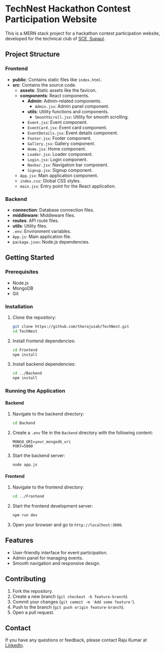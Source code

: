 # TechNest Hackathon Contest Participation Website

This is a MERN stack project for a hackathon contest participation website, developed for the technical club of [SCE, Supaul](https://www.scesupaul.org/).

## Project Structure

### Frontend

- **public**: Contains static files like `index.html`.
- **src**: Contains the source code.
  - **assets**: Static assets like the favicon.
  - **components**: React components.
    - **Admin**: Admin-related components.
      - `Admin.jsx`: Admin panel component.
    - **utils**: Utility functions and components.
      - `SmoothScroll.jsx`: Utility for smooth scrolling.
    - `Event.jsx`: Event component.
    - `EventCard.jsx`: Event card component.
    - `EventDetails.jsx`: Event details component.
    - `Footer.jsx`: Footer component.
    - `Gallery.jsx`: Gallery component.
    - `Home.jsx`: Home component.
    - `Loader.jsx`: Loader component.
    - `Login.jsx`: Login component.
    - `Navbar.jsx`: Navigation bar component.
    - `Signup.jsx`: Signup component.
  - `App.jsx`: Main application component.
  - `index.css`: Global CSS styles.
  - `main.jsx`: Entry point for the React application.

### Backend

- **connection**: Database connection files.
- **middleware**: Middleware files.
- **routes**: API route files.
- **utils**: Utility files.
- `.env`: Environment variables.
- `App.js`: Main application file.
- `package.json`: Node.js dependencies.

## Getting Started

### Prerequisites

- Node.js
- MongoDB
- Git

### Installation

1. Clone the repository:

   ```bash
   git clone https://github.com/therajusah/TechNest.git
   cd TechNest
   ```

2. Install frontend dependencies:

   ```bash
   cd Frontend
   npm install
   ```

3. Install backend dependencies:

   ```bash
   cd ../Backend
   npm install
   ```

### Running the Application

#### Backend

1. Navigate to the backend directory:

   ```bash
   cd Backend
   ```

2. Create a `.env` file in the `Backend` directory with the following content:

   ```plaintext
   MONGO_URI=your_mongodb_uri
   PORT=5000
   ```

3. Start the backend server:

   ```bash
   node app.js
   ```

#### Frontend

1. Navigate to the frontend directory:

   ```bash
   cd ../Frontend
   ```

2. Start the frontend development server:

   ```bash
   npm run dev
   ```

3. Open your browser and go to `http://localhost:3000`.

## Features

- User-friendly interface for event participation.
- Admin panel for managing events.
- Smooth navigation and responsive design.

## Contributing

1. Fork the repository.
2. Create a new branch (`git checkout -b feature-branch`).
3. Commit your changes (`git commit -m 'Add some feature'`).
4. Push to the branch (`git push origin feature-branch`).
5. Open a pull request.

## Contact

If you have any questions or feedback, please contact Raju Kumar at [LinkedIn](https://www.linkedin.com/in/therajusah/).

